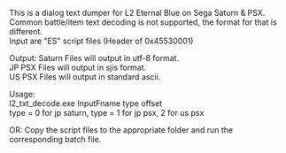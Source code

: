 This is a dialog text dumper for L2 Eternal Blue on Sega Saturn & PSX.  
Common battle/item text decoding is not supported, the format for that is different.  
Input are "ES" script files (Header of 0x45530001)  

Output:
  Saturn Files will output in utf-8 format.  
  JP PSX Files will output in sjis format.  
  US PSX Files will output in standard ascii.  


Usage:  
l2_txt_decode.exe InputFname type offset  
type = 0 for jp saturn, type = 1 for jp psx, 2 for us psx  

OR:  Copy the script files to the appropriate folder and run the corresponding batch file.  
